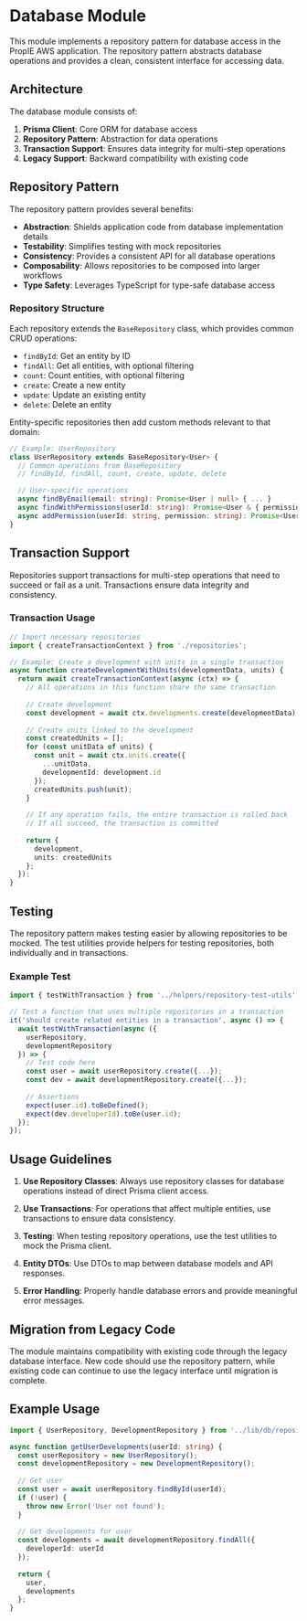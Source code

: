 # Database Module

This module implements a repository pattern for database access in the PropIE AWS application. The repository pattern abstracts database operations and provides a clean, consistent interface for accessing data.

## Architecture

The database module consists of:

1. **Prisma Client**: Core ORM for database access
2. **Repository Pattern**: Abstraction for data operations
3. **Transaction Support**: Ensures data integrity for multi-step operations
4. **Legacy Support**: Backward compatibility with existing code

## Repository Pattern

The repository pattern provides several benefits:

- **Abstraction**: Shields application code from database implementation details
- **Testability**: Simplifies testing with mock repositories
- **Consistency**: Provides a consistent API for all database operations
- **Composability**: Allows repositories to be composed into larger workflows
- **Type Safety**: Leverages TypeScript for type-safe database access

### Repository Structure

Each repository extends the `BaseRepository` class, which provides common CRUD operations:

- `findById`: Get an entity by ID
- `findAll`: Get all entities, with optional filtering
- `count`: Count entities, with optional filtering
- `create`: Create a new entity
- `update`: Update an existing entity
- `delete`: Delete an entity

Entity-specific repositories then add custom methods relevant to that domain:

```typescript
// Example: UserRepository
class UserRepository extends BaseRepository<User> {
  // Common operations from BaseRepository
  // findById, findAll, count, create, update, delete

  // User-specific operations
  async findByEmail(email: string): Promise<User | null> { ... }
  async findWithPermissions(userId: string): Promise<User & { permissions: UserPermission[] }> { ... }
  async addPermission(userId: string, permission: string): Promise<UserPermission> { ... }
}
```

## Transaction Support

Repositories support transactions for multi-step operations that need to succeed or fail as a unit. Transactions ensure data integrity and consistency.

### Transaction Usage

```typescript
// Import necessary repositories
import { createTransactionContext } from './repositories';

// Example: Create a development with units in a single transaction
async function createDevelopmentWithUnits(developmentData, units) {
  return await createTransactionContext(async (ctx) => {
    // All operations in this function share the same transaction
    
    // Create development
    const development = await ctx.developments.create(developmentData);
    
    // Create units linked to the development
    const createdUnits = [];
    for (const unitData of units) {
      const unit = await ctx.units.create({
        ...unitData,
        developmentId: development.id
      });
      createdUnits.push(unit);
    }
    
    // If any operation fails, the entire transaction is rolled back
    // If all succeed, the transaction is committed
    
    return {
      development,
      units: createdUnits
    };
  });
}
```

## Testing

The repository pattern makes testing easier by allowing repositories to be mocked. The test utilities provide helpers for testing repositories, both individually and in transactions.

### Example Test

```typescript
import { testWithTransaction } from '../helpers/repository-test-utils';

// Test a function that uses multiple repositories in a transaction
it('should create related entities in a transaction', async () => {
  await testWithTransaction(async ({ 
    userRepository, 
    developmentRepository 
  }) => {
    // Test code here
    const user = await userRepository.create({...});
    const dev = await developmentRepository.create({...});
    
    // Assertions
    expect(user.id).toBeDefined();
    expect(dev.developerId).toBe(user.id);
  });
});
```

## Usage Guidelines

1. **Use Repository Classes**: Always use repository classes for database operations instead of direct Prisma client access.

2. **Use Transactions**: For operations that affect multiple entities, use transactions to ensure data consistency.

3. **Testing**: When testing repository operations, use the test utilities to mock the Prisma client.

4. **Entity DTOs**: Use DTOs to map between database models and API responses.

5. **Error Handling**: Properly handle database errors and provide meaningful error messages.

## Migration from Legacy Code

The module maintains compatibility with existing code through the legacy database interface. New code should use the repository pattern, while existing code can continue to use the legacy interface until migration is complete.

## Example Usage

```typescript
import { UserRepository, DevelopmentRepository } from '../lib/db/repositories';

async function getUserDevelopments(userId: string) {
  const userRepository = new UserRepository();
  const developmentRepository = new DevelopmentRepository();
  
  // Get user
  const user = await userRepository.findById(userId);
  if (!user) {
    throw new Error('User not found');
  }
  
  // Get developments for user
  const developments = await developmentRepository.findAll({
    developerId: userId
  });
  
  return {
    user,
    developments
  };
}
```